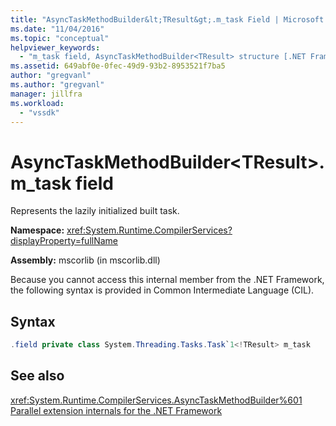 ```yaml
---
title: "AsyncTaskMethodBuilder&lt;TResult&gt;.m_task Field | Microsoft Docs"
ms.date: "11/04/2016"
ms.topic: "conceptual"
helpviewer_keywords:
  - "m_task field, AsyncTaskMethodBuilder<TResult> structure [.NET Framework debug engines]"
ms.assetid: 649abf0e-0fec-49d9-93b2-8953521f7ba5
author: "gregvanl"
ms.author: "gregvanl"
manager: jillfra
ms.workload:
  - "vssdk"
---
```

# AsyncTaskMethodBuilder&lt;TResult&gt;.m_task field
Represents the lazily initialized built task.

 **Namespace:** <xref:System.Runtime.CompilerServices?displayProperty=fullName>

 **Assembly:** mscorlib (in mscorlib.dll)

 Because you cannot access this internal member from the .NET Framework, the following syntax is provided in Common Intermediate Language (CIL).

## Syntax

```csharp
.field private class System.Threading.Tasks.Task`1<!TResult> m_task
```

## See also
 <xref:System.Runtime.CompilerServices.AsyncTaskMethodBuilder%601>
 [Parallel extension internals for the .NET Framework](../../extensibility/debugger/parallel-extension-internals-for-the-dotnet-framework.md)